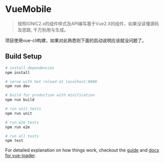 # VueMobile

> 按照IONIC2.x的组件样式及API编写基于Vue2.X的组件，如果没读懂源码及思路, 千万别用与生成。

项目使用vue-cli构建，如果对此熟悉则下面的启动说明应该就没问题了。


## Build Setup

``` bash
# install dependencies
npm install

# serve with hot reload at localhost:8080
npm run dev

# build for production with minification
npm run build

# run unit tests
npm run unit

# run e2e tests
npm run e2e

# run all tests
npm test
```

For detailed explanation on how things work, checkout the [guide](http://vuejs-templates.github.io/webpack/) and [docs for vue-loader](http://vuejs.github.io/vue-loader).
